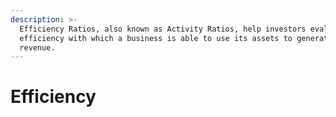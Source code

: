 ```yaml
---
description: >-
  Efficiency Ratios, also known as Activity Ratios, help investors evaluate the
  efficiency with which a business is able to use its assets to generate
  revenue.
---
```


# Efficiency

